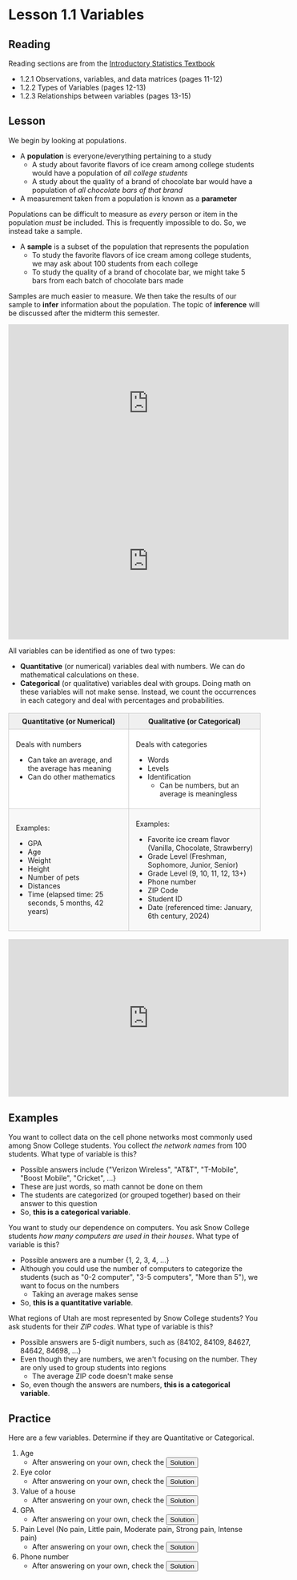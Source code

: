 <head>
<script src="https://polyfill.io/v3/polyfill.min.js?features=es6"></script>
<script id="MathJax-script" async src="https://cdn.jsdelivr.net/npm/mathjax@3/es5/tex-mml-chtml.js"></script>
</head>

# Lesson 1.1 Variables
## Reading
Reading sections are from the [Introductory Statistics Textbook](../Resources/OpenIntroTextbook.pdf)
* 1.2.1 Observations, variables, and data matrices (pages 11-12)
* 1.2.2 Types of Variables (pages 12-13)
* 1.2.3 Relationships between variables (pages 13-15)

## Lesson
We begin by looking at populations.
* A __population__ is everyone/everything pertaining to a study
    * A study about favorite flavors of ice cream among college students would have a population of *all college students*
    * A study about the quality of a brand of chocolate bar would have a population of *all chocolate bars of that brand*
* A measurement taken from a population is known as a __parameter__

Populations can be difficult to measure as *every* person or item in the population *must* be included. This is frequently impossible to do. So, we instead take a sample.
* A __sample__ is a subset of the population that represents the population
    * To study the favorite flavors of ice cream among college students, we may ask about 100 students from each college
    * To study the quality of a brand of chocolate bar, we might take 5 bars from each batch of chocolate bars made

Samples are much easier to measure. We then take the results of our sample to __infer__ information about the population. The topic of __inference__ will be discussed after the midterm this semester.

<iframe width="560" height="315" src="https://www.youtube.com/embed/qUTsxREdZfU?si=Ftwb6n4k647Ekh9Y" title="YouTube video player" frameborder="0" allow="accelerometer; autoplay; clipboard-write; encrypted-media; gyroscope; picture-in-picture; web-share" referrerpolicy="strict-origin-when-cross-origin" allowfullscreen></iframe>

<iframe width="560" height="315" src="https://www.youtube.com/embed/0SI23BfhVHM?si=0pPAjn9Le3sBLtpe" title="YouTube video player" frameborder="0" allow="accelerometer; autoplay; clipboard-write; encrypted-media; gyroscope; picture-in-picture; web-share" referrerpolicy="strict-origin-when-cross-origin" allowfullscreen></iframe>

All variables can be identified as one of two types:
* __Quantitative__ (or numerical) variables deal with numbers. We can do mathematical calculations on these.
* __Categorical__ (or qualitative) variables deal with groups. Doing math on these variables will not make sense. Instead, we count the occurrences in each category and deal with percentages and probabilities.

<table style="margin: 1.2em 0px; padding: 0px; border-collapse: collapse; border-spacing: 0px; font: inherit; border: 0px;">
                <thead>
                    <tr style="border-width: 1px 0px 0px; background-color: white; margin: 0px; padding: 0px; border-color: #cccccc initial initial initial; border-style: solid initial initial initial;">
                        <th style="font-size: 1em; border: 1px solid #cccccc; margin: 0px; padding: 0.5em 1em; background-color: #f0f0f0;">Quantitative (or Numerical)</th>
                        <th style="font-size: 1em; border: 1px solid #cccccc; margin: 0px; padding: 0.5em 1em; background-color: #f0f0f0;">Qualitative (or Categorical)</th>
                    </tr>
                </thead>
                <tbody style="margin: 0px; padding: 0px; border: 0px;">
                    <tr class="" style="border-width: 1px 0px 0px; background-color: white; margin: 0px; padding: 0px; border-color: #cccccc initial initial initial; border-style: solid initial initial initial;">
                        <td class="" style="font-size: 1em; border: 1px solid #cccccc; margin: 0px; padding: 0.5em 1em; vertical-align: top;">
                            <p>Deals with numbers</p>
                            <ul>
                                <li>Can take an average, and the average has meaning</li>
                                <li>Can do other mathematics</li>
                            </ul>
                        </td>
                        <td style="font-size: 1em; border: 1px solid #cccccc; margin: 0px; padding: 0.5em 1em; vertical-align: top;">
                            <p>Deals with categories</p>
                            <ul>
                                <li>Words</li>
                                <li>Levels</li>
                                <li>Identification
                                    <ul>
                                        <li>Can be numbers, but an average is meaningless</li>
                                    </ul>
                                </li>
                            </ul>
                        </td>
                    </tr>
                    <tr style="border-width: 1px 0px 0px; background-color: #f8f8f8; margin: 0px; padding: 0px; border-color: #cccccc initial initial initial; border-style: solid initial initial initial;">
                        <td style="font-size: 1em; border: 1px solid #cccccc; margin: 0px; padding: 0.5em 1em;">
                            <p>Examples:</p>
                            <ul>
                                <li>GPA</li>
                                <li>Age</li>
                                <li>Weight</li>
                                <li>Height</li>
                                <li>Number of pets</li>
                                <li>Distances</li>
                                <li>Time (elapsed time: 25 seconds, 5 months, 42 years)</li>
                            </ul>
                        </td>
                        <td style="font-size: 1em; border: 1px solid #cccccc; margin: 0px; padding: 0.5em 1em;">
                            <p>Examples:</p>
                            <ul>
                                <li>Favorite ice cream flavor (Vanilla, Chocolate, Strawberry)</li>
                                <li>Grade Level (Freshman, Sophomore, Junior, Senior)</li>
                                <li>Grade Level (9, 10, 11, 12, 13+)</li>
                                <li>Phone number</li>
                                <li>ZIP Code</li>
                                <li>Student ID</li>
                                <li>Date (referenced time: January, 6th century, 2024)&nbsp;</li>
                            </ul>
                        </td>
                    </tr>
                </tbody>
            </table>

<iframe width="560" height="315" src="https://www.youtube.com/embed/sNPDOEc3a6w?si=39XQuSYhtot8ZWZh" title="YouTube video player" frameborder="0" allow="accelerometer; autoplay; clipboard-write; encrypted-media; gyroscope; picture-in-picture; web-share" referrerpolicy="strict-origin-when-cross-origin" allowfullscreen></iframe>

## Examples
You want to collect data on the cell phone networks most commonly used among Snow College students. You collect *the network names* from 100 students. What type of variable is this?
  * Possible answers include {"Verizon Wireless", "AT&T", "T-Mobile", "Boost Mobile", "Cricket", ...}
  * These are just words, so math cannot be done on them
  * The students are categorized (or grouped together) based on their answer to this question
  * So, __this is a categorical variable__.

You want to study our dependence on computers. You ask Snow College students *how many computers are used in their houses*. What type of variable is this?
  * Possible answers are a number {1, 2, 3, 4, ...}
  * Although you could use the number of computers to categorize the students (such as "0-2 computer", "3-5 computers", "More than 5"), we want to focus on the numbers
    * Taking an average makes sense
  * So, __this is a quantitative variable__.

What regions of Utah are most represented by Snow College students? You ask students for their *ZIP codes*. What type of variable is this?
  * Possible answers are 5-digit numbers, such as {84102, 84109, 84627, 84642, 84698, ...}
  * Even though they are numbers, we aren't focusing on the number. They are only used to group students into regions
    * The average ZIP code doesn't make sense
  * So, even though the answers are numbers, __this is a categorical variable__.

## Practice
Here are a few variables. Determine if they are Quantitative or Categorical.
1. Age
    * After answering on your own, check the <button popovertarget="Problem_1">Solution</button>
2. Eye color
    * After answering on your own, check the <button popovertarget="Problem_2">Solution</button>
3. Value of a house
    * After answering on your own, check the <button popovertarget="Problem_3">Solution</button>
4. GPA
    * After answering on your own, check the <button popovertarget="Problem_4">Solution</button>
5. Pain Level (No pain, Little pain, Moderate pain, Strong pain, Intense pain)
    * After answering on your own, check the <button popovertarget="Problem_5">Solution</button>
6. Phone number
    * After answering on your own, check the <button popovertarget="Problem_6">Solution</button>


<div popover id="Problem_1">


## Problem 1.1.1
1. What type of variable is the "Age" variable? 

This is a number, and finding the average age makes sense, so this is a __Quantitative__ variable.

*Note*: It is often possible to take a Quantitative variable and use it to categorize your sample. For example, we can use the age to group people by age range: (Babies are ages 0-1, Toddlers ages 2-3, Children ages 4-8, ...). In this case, the age is used as a __Categorical__ variable.

<center><button popovertarget="Problem_1" popovertargetaction="hide">Close</button></center>
</div>

<div popover id="Problem_2">

## Problem 1.1.2
2. What type of variable is the "Eye Color" variable? 

It is not a number. Instead, people are grouped by the color of their eyes {Blue, Brown, Green, Hazel, ...}. So, this is a __Categorical__ variable.

<center><button popovertarget="Problem_2" popovertargetaction="hide">Close</button></center>
</div>
<div popover id="Problem_3">

## Problem 1.1.3
3. What type of variable is the "Value of a house"?

This is a number, and finding an average value of a house makes sense. So, this is a __Quantitative__ variable.

<center><button popovertarget="Problem_3" popovertargetaction="hide">Close</button></center>
</div>

<div popover id="Problem_4">

## Problem 1.1.4
4. What type of variable is a student's "GPA"?

This is a number, and finding the average GPA makes sense. So, this is a __Quantitative__ variable.

*Note*: The GPA is often used to group students as {"A-student", "B-student", ...} and to determine if students are in a certain group (such as the honor role).
* In this case, the GPA is still a Quantitative variable
* The GPA is used to create another variable that is Categorical

<center><button popovertarget="Problem_4" popovertargetaction="hide">Close</button></center>
</div>

<div popover id="Problem_5">

## Problem 1.1.5
5. What type of variable is a patient's "pain level"?

The pain level groups the patients into groups based on the amount of pain they report (no pain, low pain, etc.). So, this is a __Categorical__ variable.

<center><button popovertarget="Problem_5" popovertargetaction="hide">Close</button></center>
</div>

<div popover id="Problem_6">

## Problem 1.1.6
6. What type of variable is a person's "phone number"?

A phone number is a number, but taking the average makes no sense. A phone number is really an identification number as you want to identify the person you are calling. 
  * Loosely speaking, you can also use the phone number to group people by area code

So, the phone number is a __Categorical__ variable.

<center><button popovertarget="Problem_6" popovertargetaction="hide">Close</button></center>
</div>
